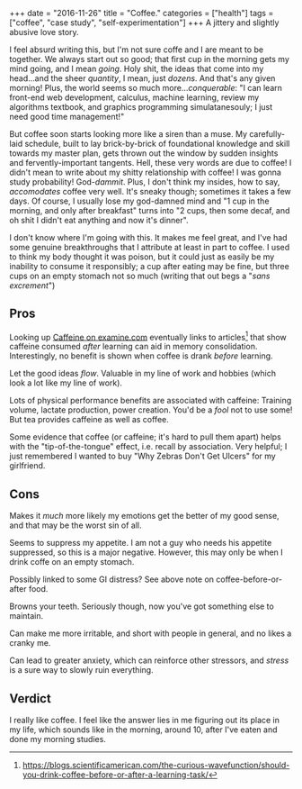 +++
date = "2016-11-26"
title = "Coffee."
categories = ["health"]
tags = ["coffee", "case study", "self-experimentation"]
+++
A jittery and slightly abusive love story.

I feel absurd writing this, but I'm not sure coffe and I are meant to be
together. We always start out so good; that first cup in the morning gets my
mind going, and I mean _going_. Holy shit, the ideas that come into my
head...and the sheer _quantity_, I mean, just _dozens_. And that's any given
morning! Plus, the world seems so much more..._conquerable_: "I can learn
front-end web development, calculus, machine learning, review my algorithms
textbook, and graphics programming simulatanesouly; I just need good time
management!"

But coffee soon starts looking more like a siren than a muse. My carefully-laid
schedule, built to lay brick-by-brick of foundational knowledge and skill
towards my master plan, gets thrown out the window by sudden insights and
fervently-important tangents. Hell, these very words are due to coffee! I didn't
mean to write about my shitty relationship with coffee! I was gonna study
probability! God-_dammit_. Plus, I don't think my insides, how to say,
_accomodates_ coffee very well. It's sneaky though; sometimes it takes a few
days. Of course, I usually lose my god-damned mind and "1 cup in the morning,
and only after breakfast" turns into "2 cups, then some decaf, and oh shit I
didn't eat anything and now it's dinner".

I don't know where I'm going with this. It makes me feel great, and I've had
some genuine breakthroughs that I attribute at least in part to coffee. I used
to think my body thought it was poison, but it could just as easily be my
inability to consume it responsibly; a cup after eating may be fine, but three
cups on an empty stomach not so much (writing that out begs a "_sans
excrement_")

## Pros
Looking up [Caffeine on examine.com](https://examine.com/supplements/Caffeine/)
eventually links to articles[^1] that show caffeine consumed _after_ learning can
aid in memory consolidation. Interestingly, no benefit is shown when coffee is
drank _before_ learning.

Let the good ideas _flow_. Valuable in my line of work and hobbies (which look a
lot like my line of work).

Lots of physical performance benefits are associated with caffeine: Training
volume, lactate production, power creation. You'd be a _fool_ not to use some!
But tea provides caffeine as well as coffee.

Some evidence that coffee (or caffeine; it's hard to pull them apart) helps with
the "tip-of-the-tongue" effect, i.e. recall by association. Very helpful; I just
remembered I wanted to buy "Why Zebras Don't Get Ulcers" for my girlfriend.

## Cons
Makes it _much_ more likely my emotions get the better of my good sense, and
that may be the worst sin of all.

Seems to suppress my appetite. I am not a guy who needs his appetite suppressed,
so this is a major negative. However, this may only be when I drink coffe on an
empty stomach.

Possibly linked to some GI distress? See above note on coffee-before-or-after
food.

Browns your teeth. Seriously though, now you've got something else to maintain.

Can make me more irritable, and short with people in general, and no likes a
cranky me.

Can lead to greater anxiety, which can reinforce other stressors, and
_stress_ is a sure way to slowly ruin everything.


## Verdict
I really like coffee. I feel like the answer lies in me figuring out its place
in my life, which sounds like in the morning, around 10, after I've eaten and
done my morning studies.


[^1]:
    https://blogs.scientificamerican.com/the-curious-wavefunction/should-you-drink-coffee-before-or-after-a-learning-task/
